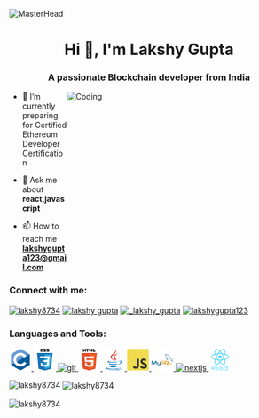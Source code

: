 ![MasterHead](https://img.freepik.com/premium-vector/programming-code-icon-made-with-binary-code-coding-hacker-matrix-background-with-digits-1-0_127544-1141.jpg?w=1800)
<h1 align="center">Hi 👋, I'm Lakshy Gupta</h1>
<h3 align="center">A passionate Blockchain developer from India</h3>
<img align="right" alt="Coding" width="400" height="330" src="https://img.freepik.com/free-vector/web-development-programmer-engineering-coding-website-augmented-reality-interface-screens-developer-project-engineer-programming-software-application-design-cartoon-illustration_107791-3863.jpg">

- 🌱 I’m currently preparing for Certified Ethereum Developer Certification

- 💬 Ask me about **react,javascript**

- 📫 How to reach me **lakshygupta123@gmail.com**

<h3 align="left">Connect with me:</h3>
<p align="left">
<a href="https://twitter.com/lakshy8734" target="blank"><img align="center" src="https://raw.githubusercontent.com/rahuldkjain/github-profile-readme-generator/master/src/images/icons/Social/twitter.svg" alt="lakshy8734" height="30" width="40" /></a>
<a href="https://linkedin.com/in/lakshy gupta" target="blank"><img align="center" src="https://raw.githubusercontent.com/rahuldkjain/github-profile-readme-generator/master/src/images/icons/Social/linked-in-alt.svg" alt="lakshy gupta" height="30" width="40" /></a>
<a href="https://instagram.com/_lakshy_gupta" target="blank"><img align="center" src="https://raw.githubusercontent.com/rahuldkjain/github-profile-readme-generator/master/src/images/icons/Social/instagram.svg" alt="_lakshy_gupta" height="30" width="40" /></a>
<a href="https://www.hackerrank.com/lakshygupta123" target="blank"><img align="center" src="https://raw.githubusercontent.com/rahuldkjain/github-profile-readme-generator/master/src/images/icons/Social/hackerrank.svg" alt="lakshygupta123" height="30" width="40" /></a>
</p>

<h3 align="left">Languages and Tools:</h3>
<p align="left"> <a href="https://www.cprogramming.com/" target="_blank" rel="noreferrer"> <img src="https://raw.githubusercontent.com/devicons/devicon/master/icons/c/c-original.svg" alt="c" width="40" height="40"/> </a> <a href="https://www.w3schools.com/css/" target="_blank" rel="noreferrer"> <img src="https://raw.githubusercontent.com/devicons/devicon/master/icons/css3/css3-original-wordmark.svg" alt="css3" width="40" height="40"/> </a> <a href="https://git-scm.com/" target="_blank" rel="noreferrer"> <img src="https://www.vectorlogo.zone/logos/git-scm/git-scm-icon.svg" alt="git" width="40" height="40"/> </a> <a href="https://www.w3.org/html/" target="_blank" rel="noreferrer"> <img src="https://raw.githubusercontent.com/devicons/devicon/master/icons/html5/html5-original-wordmark.svg" alt="html5" width="40" height="40"/> </a> <a href="https://www.java.com" target="_blank" rel="noreferrer"> <img src="https://raw.githubusercontent.com/devicons/devicon/master/icons/java/java-original.svg" alt="java" width="40" height="40"/> </a> <a href="https://developer.mozilla.org/en-US/docs/Web/JavaScript" target="_blank" rel="noreferrer"> <img src="https://raw.githubusercontent.com/devicons/devicon/master/icons/javascript/javascript-original.svg" alt="javascript" width="40" height="40"/> </a> <a href="https://www.mysql.com/" target="_blank" rel="noreferrer"> <img src="https://raw.githubusercontent.com/devicons/devicon/master/icons/mysql/mysql-original-wordmark.svg" alt="mysql" width="40" height="40"/> </a> <a href="https://nextjs.org/" target="_blank" rel="noreferrer"> <img src="https://cdn.worldvectorlogo.com/logos/nextjs-2.svg" alt="nextjs" width="40" height="40"/> </a> <a href="https://reactjs.org/" target="_blank" rel="noreferrer"> <img src="https://raw.githubusercontent.com/devicons/devicon/master/icons/react/react-original-wordmark.svg" alt="react" width="40" height="40"/> </a> </p>

<p><img align="left" src="https://github-readme-stats.vercel.app/api/top-langs?username=lakshy8734&show_icons=true&locale=en&layout=compact" alt="lakshy8734" /></p>

<p>&nbsp;<img align="center" src="https://github-readme-stats.vercel.app/api?username=lakshy8734&show_icons=true&locale=en" alt="lakshy8734" /></p>

<p><img align="center" src="https://github-readme-streak-stats.herokuapp.com/?user=lakshy8734&" alt="lakshy8734" /></p>
